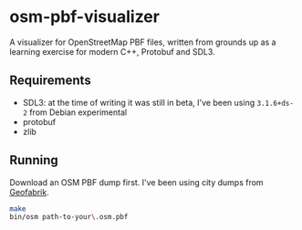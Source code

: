 # osm-pbf-visualizer

A visualizer for OpenStreetMap PBF files, written from grounds up as a learning exercise for modern C++, Protobuf and SDL3.

## Requirements

- SDL3: at the time of writing it was still in beta, I've been using `3.1.6+ds-2` from Debian experimental
- protobuf
- zlib

## Running

Download an OSM PBF dump first. I've been using city dumps from [Geofabrik](https://download.geofabrik.de/europe/germany/berlin.html).

```bash
make
bin/osm path-to-your\.osm.pbf
```
